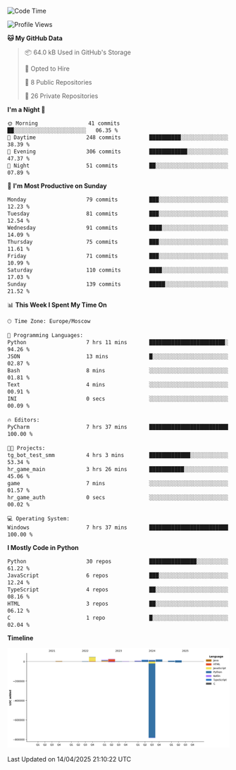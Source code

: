 <!--START_SECTION:waka-->
![Code Time](http://img.shields.io/badge/Code%20Time-654%20hrs%2023%20mins-blue)

![Profile Views](http://img.shields.io/badge/Profile%20Views-0-blue)

**🐱 My GitHub Data** 

> 📦 64.0 kB Used in GitHub's Storage 
 > 
> 💼 Opted to Hire
 > 
> 📜 8 Public Repositories 
 > 
> 🔑 26 Private Repositories 
 > 
**I'm a Night 🦉** 

```text
🌞 Morning                41 commits          ██░░░░░░░░░░░░░░░░░░░░░░░   06.35 % 
🌆 Daytime                248 commits         ██████████░░░░░░░░░░░░░░░   38.39 % 
🌃 Evening                306 commits         ████████████░░░░░░░░░░░░░   47.37 % 
🌙 Night                  51 commits          ██░░░░░░░░░░░░░░░░░░░░░░░   07.89 % 
```
📅 **I'm Most Productive on Sunday** 

```text
Monday                   79 commits          ███░░░░░░░░░░░░░░░░░░░░░░   12.23 % 
Tuesday                  81 commits          ███░░░░░░░░░░░░░░░░░░░░░░   12.54 % 
Wednesday                91 commits          ████░░░░░░░░░░░░░░░░░░░░░   14.09 % 
Thursday                 75 commits          ███░░░░░░░░░░░░░░░░░░░░░░   11.61 % 
Friday                   71 commits          ███░░░░░░░░░░░░░░░░░░░░░░   10.99 % 
Saturday                 110 commits         ████░░░░░░░░░░░░░░░░░░░░░   17.03 % 
Sunday                   139 commits         █████░░░░░░░░░░░░░░░░░░░░   21.52 % 
```


📊 **This Week I Spent My Time On** 

```text
🕑︎ Time Zone: Europe/Moscow

💬 Programming Languages: 
Python                   7 hrs 11 mins       ████████████████████████░   94.26 % 
JSON                     13 mins             █░░░░░░░░░░░░░░░░░░░░░░░░   02.87 % 
Bash                     8 mins              ░░░░░░░░░░░░░░░░░░░░░░░░░   01.81 % 
Text                     4 mins              ░░░░░░░░░░░░░░░░░░░░░░░░░   00.91 % 
INI                      0 secs              ░░░░░░░░░░░░░░░░░░░░░░░░░   00.09 % 

🔥 Editors: 
PyCharm                  7 hrs 37 mins       █████████████████████████   100.00 % 

🐱‍💻 Projects: 
tg_bot_test_smm          4 hrs 3 mins        █████████████░░░░░░░░░░░░   53.34 % 
hr_game_main             3 hrs 26 mins       ███████████░░░░░░░░░░░░░░   45.06 % 
game                     7 mins              ░░░░░░░░░░░░░░░░░░░░░░░░░   01.57 % 
hr_game_auth             0 secs              ░░░░░░░░░░░░░░░░░░░░░░░░░   00.02 % 

💻 Operating System: 
Windows                  7 hrs 37 mins       █████████████████████████   100.00 % 
```

**I Mostly Code in Python** 

```text
Python                   30 repos            ███████████████░░░░░░░░░░   61.22 % 
JavaScript               6 repos             ███░░░░░░░░░░░░░░░░░░░░░░   12.24 % 
TypeScript               4 repos             ██░░░░░░░░░░░░░░░░░░░░░░░   08.16 % 
HTML                     3 repos             ██░░░░░░░░░░░░░░░░░░░░░░░   06.12 % 
C                        1 repo              █░░░░░░░░░░░░░░░░░░░░░░░░   02.04 % 
```



**Timeline**

![Lines of Code chart](https://raw.githubusercontent.com/adlemx/adlemx/main/assets/bar_graph.png)


 Last Updated on 14/04/2025 21:10:22 UTC
<!--END_SECTION:waka-->
